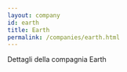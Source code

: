```yaml
---
layout: company
id: earth
title: Earth
permalink: /companies/earth.html
---
```


Dettagli della compagnia Earth